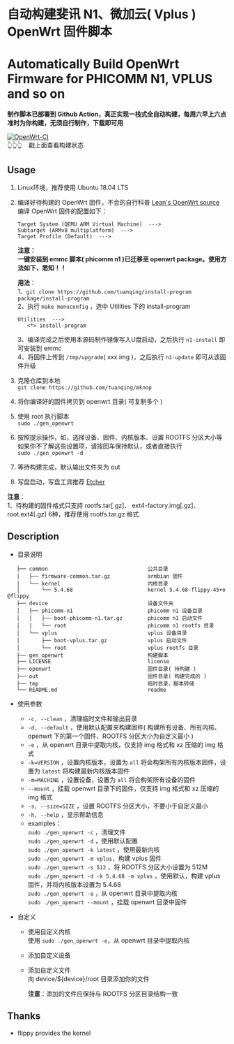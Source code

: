 # 自动构建斐讯 N1、微加云( Vplus ) OpenWrt 固件脚本
# Automatically Build OpenWrt Firmware for PHICOMM N1, VPLUS and so on

**制作脚本已部署到 Github Action，真正实现一栈式全自动构建，每周六早上六点准时为你构建，无须自行制作，下载即可用**

[![OpenWrt-CI](https://github.com/tuanqing/mknop/workflows/OpenWrt-CI/badge.svg?branch=master)](https://github.com/tuanqing/mknop/actions)  
 👆👆👆&nbsp; &nbsp; 戳上面查看构建状态

## Usage

1. Linux环境，推荐使用 Ubuntu 18.04 LTS
2. 编译好待构建的 OpenWrt 固件，不会的自行科普 [Lean's OpenWrt source](https://github.com/coolsnowwolf/lede "Lean's OpenWrt source")  
   编译 OpenWrt 固件的配置如下：
   ``` 
   Target System (QEMU ARM Virtual Machine)  --->
   Subtarget (ARMv8 multiplatform)  --->
   Target Profile (Default)  --->
   ```

   **注意：  
   一键安装到 emmc 脚本( phicomm n1 )已迁移至 openwrt package。使用方法如下，悉知！！**

   **用法**：  
   1、`git clone https://github.com/tuanqing/install-program package/install-program`  
   2、执行 `make menuconfig` ，选中 Utilities 下的 install-program
      ``` 
      Utilities  --->  
         <*> install-program
      ```
   3、编译完成之后使用本源码制作镜像写入U盘启动，之后执行 `n1-install` 即可安装到 emmc  
   4、将固件上传到 `/tmp/upgrade`( xxx.img )，之后执行 `n1-update` 即可从该固件升级

3. 克隆仓库到本地  
   `git clone https://github.com/tuanqing/mknop` 
4. 将你编译好的固件拷贝到 openwrt 目录( 可复制多个 )
5. 使用 root 执行脚本  
   `sudo ./gen_openwrt` 
6. 按照提示操作，如，选择设备、固件、内核版本、设置 ROOTFS 分区大小等  
   如果你不了解这些设置项，请按回车保持默认，或者直接执行  
   `sudo ./gen_openwrt -d` 
7. 等待构建完成，默认输出文件夹为 out
8. 写盘启动，写盘工具推荐 [Etcher](https://www.balena.io/etcher/)

**注意**：  
1、待构建的固件格式只支持 rootfs.tar[.gz]、 ext4-factory.img[.gz]、root.ext4[.gz] 6种，推荐使用 rootfs.tar.gz 格式 

## Description

* 目录说明
```
   ├── common                                公共目录
   │   ├── firmware-common.tar.gz            armbian 固件
   │   └── kernel                            内核目录
   │       └── 5.4.68                        kernel 5.4.68-flippy-45+o @flippy
   ├── device                                设备文件夹
   │   ├── phicomm-n1                        phicomm n1 设备目录
   │   │   ├── boot-phicomm-n1.tar.gz        phicomm n1 启动文件
   │   │   └── root                          phicomm n1 rootfs 目录
   │   └── vplus                             vplus 设备目录
   │       ├── boot-vplus.tar.gz             vplus 启动文件
   │       └── root                          vplus rootfs 目录
   ├── gen_openwrt                           构建脚本
   ├── LICENSE                               license
   ├── openwrt                               固件目录( 待构建 )
   ├── out                                   固件目录( 构建完成的 )
   ├── tmp                                   临时目录，脚本转储
   └── README.md                             readme

```

* 使用参数
   * `-c, --clean` ，清理临时文件和输出目录
   * `-d, --default` ，使用默认配置来构建固件( 构建所有设备、所有内核、openwrt 下的第一个固件、ROOTFS 分区大小为自定义最小 )
   * `-e` ，从 openwrt 目录中提取内核，仅支持 img 格式和 xz 压缩的 img 格式
   * `-k=VERSION` ，设置内核版本，设置为 `all` 将会构架所有内核版本固件，设置为 `latest` 将构建最新内核版本固件
   * `-m=MACHINE` ，设置设备，设置为 `all` 将会构架所有设备的固件
   * `--mount` ，挂载 openwrt 目录下的固件，仅支持 img 格式和 xz 压缩的 img 格式
   * `-s, --size=SIZE` ，设置 ROOTFS 分区大小，不要小于自定义最小
   * `-h, --help` ，显示帮助信息
   * examples：  
      `sudo ./gen_openwrt -c` ，清理文件  
      `sudo ./gen_openwrt -d` ，使用默认配置  
      `sudo ./gen_openwrt -k latest` ，使用最新内核  
      `sudo ./gen_openwrt -m vplus`，构建 vplus 固件  
      `sudo ./gen_openwrt -s 512` ，将 ROOTFS 分区大小设置为 512M  
      `sudo ./gen_openwrt -d -k 5.4.68 -m vplus` ，使用默认，构建 vplus 固件，并将内核版本设置为 5.4.68  
      `sudo ./gen_openwrt -e` ，从 openwrt 目录中提取内核  
      `sudo ./gen_openwrt --mount` ，挂载 openwrt 目录中固件 

* 自定义
   * 使用自定义内核  
     使用 `sudo ./gen_openwrt -e`，从 openwrt 目录中提取内核
   
   * 添加自定义设备

   * 添加自定义文件  
      向 device/${device}/root 目录添加你的文件

      **注意**：添加的文件应保持与 ROOTFS 分区目录结构一致

## Thanks

* flippy provides the kernel
